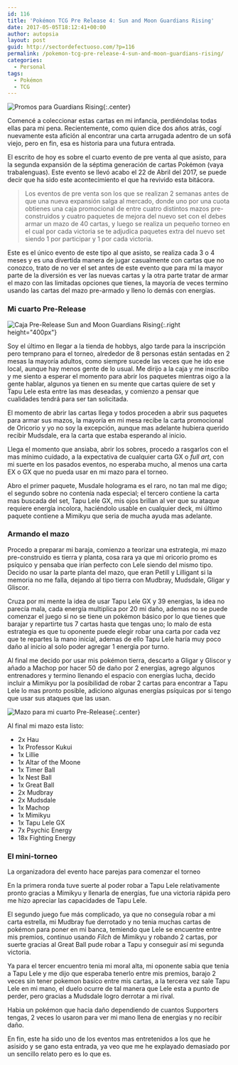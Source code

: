 ```yaml
---
id: 116
title: 'Pokémon TCG Pre Release 4: Sun and Moon Guardians Rising'
date: 2017-05-05T18:12:41+00:00
author: autopsia
layout: post
guid: http://sectordefectuoso.com/?p=116
permalink: /pokemon-tcg-pre-release-4-sun-and-moon-guardians-rising/
categories:
  - Personal
tags:
  - Pokémon
  - TCG
---
```

![Promos para Guardians Rising](/assets/images/2017/05/sm02-prerelease.jpg){:.center}

Comencé a coleccionar estas cartas en mi infancia, perdiéndolas todas ellas para mi pena. Recientemente, como quien dice dos años atrás, cogí nuevamente esta afición al encontrar una carta arrugada adentro de un sofá viejo, pero en fin, esa es historia para una futura entrada.

El escrito de hoy es sobre el cuarto evento de pre venta al que asisto, para la segunda expansión de la séptima generación de cartas Pokémon (vaya trabalenguas). Este evento se llevó acabo el 22 de Abril del 2017, se puede decir que ha sido este acontecimiento el que ha revivido esta bitácora.

<!--more-->

> Los eventos de pre venta son los que se realizan 2 semanas antes de que una nueva expansión salga al mercado, donde uno por una cuota obtienes una caja promocional de entre cuatro distintos mazos pre-construidos y cuatro paquetes de mejora del nuevo set con el debes armar un mazo de 40 cartas, y luego se realiza un pequeño torneo en el cual por cada victoria se te adjudica paquetes extra del nuevo set siendo 1 por participar y 1 por cada victoria.

Este es el único evento de este tipo al que asisto, se realiza cada 3 o 4 meses y es una divertida manera de jugar casualmente con cartas que no conozco, trato de no ver el set antes de este evento que para mí la mayor parte de la diversión es ver las nuevas cartas y la otra parte tratar de armar el mazo con las limitadas opciones que tienes, la mayoría de veces termino usando las cartas del mazo pre-armado y lleno lo demás con energías.

### Mi cuarto Pre-Release

![Caja Pre-Release Sun and Moon Guardians Rising](/assets/images/2017/05/sm2-prerelease-box.jpg "Tapu Lele MVP"){:.right height="400px"}

Soy el último en llegar a la tienda de hobbys, algo tarde para la inscripción pero temprano para el torneo, alrededor de 8 personas están sentadas en 2 mesas la mayoría adultos, como siempre sucede las veces que he ido ese local, aunque hay menos gente de lo usual. Me dirijo a la caja y me inscribo y me siento a esperar el momento para abrir los paquetes mientras oigo a la gente hablar, algunos ya tienen en su mente que cartas quiere de set y Tapu Lele esta entre las mas deseadas, y comienzo a pensar que cualidades tendrá para ser tan solicitada.

El momento de abrir las cartas llega y todos proceden a abrir sus paquetes para armar sus mazos, la mayoría en mi mesa recibe la carta promocional de Oricorio y yo no soy la excepción, aunque mas adelante hubiera querido recibir Mudsdale, era la carta que estaba esperando al inicio.

Llega el momento que ansiaba, abrir los sobres, procedo a rasgarlos con el mas mínimo cuidado, a la expectativa de cualquier carta GX o _full art_, con mi suerte en los pasados eventos, no esperaba mucho, al menos una carta EX o GX que no pueda usar en mi mazo para el torneo.

Abro el primer paquete, Musdale holograma es el raro, no tan mal me digo; el segundo sobre no contenía nada especial; el tercero contiene la carta mas buscada del set, Tapu Lele GX, mis ojos brillan al ver que su ataque requiere energía incolora, haciéndolo usable en cualquier deck, mi último paquete contiene a Mimikyu que seria de mucha ayuda mas adelante.

### Armando el mazo

Procedo a preparar mi baraja, comienzo a teorizar una estrategia, mi mazo pre-construido es tierra y planta, cosa rara ya que mi oricorio promo es psíquico y pensaba que irían perfecto con Lele siendo del mismo tipo. Decido no usar la parte planta del mazo, que eran Petill y Lilligant si la memoria no me falla, dejando al tipo tierra con Mudbray, Mudsdale, Gligar y Gliscor.

Cruza por mi mente la idea de usar Tapu Lele GX y 39 energias, la idea no parecía mala, cada energía multiplica por 20 mi daño, ademas no se puede comenzar el juego si no se tiene un pokémon básico por lo que tienes que barajar y repartirte tus 7 cartas hasta que tengas uno; lo malo de esta estrategia es que tu oponente puede elegir robar una carta por cada vez que te repartes la mano inicial, ademas de ello Tapu Lele haría muy poco daño al inicio al solo poder agregar 1 energia por turno.

Al final me decido por usar mis pokémon tierra, descarto a Gligar y Gliscor y añado a Machop por hacer 50 de daño por 2 energías, agrego algunos entrenadores y termino llenando el espacio con energías lucha, decido incluir a Mimikyu por la posibilidad de robar 2 cartas para encontrar a Tapu Lele lo mas pronto posible, adiciono algunas energías psíquicas por si tengo que usar sus ataques que las usan.

![Mazo para mi cuarto Pre-Release](/assets/images/2017/05/prerelease4-mazo.jpg){:.center}

Al final mi mazo esta listo:

  * 2x Hau
  * 1x Professor Kukui
  * 1x Lillie
  * 1x Altar of the Moone
  * 1x Timer Ball
  * 1x Nest Ball
  * 1x Great Ball
  * 2x Mudbray
  * 2x Mudsdale
  * 1x Machop
  * 1x Mimikyu
  * 1x Tapu Lele GX
  * 7x Psychic Energy
  * 18x Fighting Energy

### El mini-torneo

La organizadora del evento hace parejas para comenzar el torneo

En la primera ronda tuve suerte al poder robar a Tapu Lele relativamente pronto gracias a Mimikyu y llenarla de energías, fue una victoria rápida pero me hizo apreciar las capacidades de Tapu Lele.

El segundo juego fue más complicado, ya que no conseguía robar a mi carta estrella, mi Mudbray fue derrotado y no tenia muchas cartas de pokémon para poner en mi banca, temiendo que Lele se encuentre entre mis premios, continuo usando _Filch_ de Mimikyu y robando 2 cartas, por suerte gracias al Great Ball pude robar a Tapu y conseguir así mi segunda victoria.

Ya para el tercer encuentro tenia mi moral alta, mi oponente sabia que tenia a Tapu Lele y me dijo que esperaba tenerlo entre mis premios, barajo 2 veces sin tener pokemon basico entre mis cartas, a la tercera vez sale Tapu Lele en mi mano, el duelo ocurre de tal manera que Lele esta a punto de perder, pero gracias a Mudsdale logro derrotar a mi rival.

Habia un pokémon que hacia daño dependiendo de cuantos Supporters tengas, 2 veces lo usaron para ver mi mano llena de energias y no recibir daño.

En fin, este ha sido uno de los eventos mas entretenidos a los que he asisido y se gano esta entrada, ya veo que me he explayado demasiado por un sencillo relato pero es lo que es.
